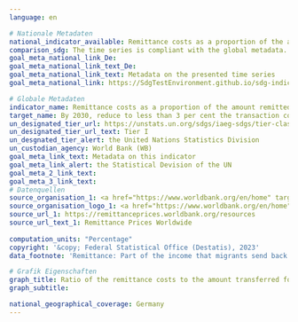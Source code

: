 ```yaml
---
language: en    

# Nationale Metadaten    
national_indicator_available: Remittance costs as a proportion of the amount remitted    
comparison_sdg: The time series is compliant with the global metadata.    
goal_meta_national_link_De: 
goal_meta_national_link_text_De: 
goal_meta_national_link_text: Metadata on the presented time series
goal_meta_national_link: https://SdgTestEnvironment.github.io/sdg-indicators/public/Meta/10.c.1.pdf    

# Globale Metadaten    
indicator_name: Remittance costs as a proportion of the amount remitted    
target_name: By 2030, reduce to less than 3 per cent the transaction costs of migrant remittances and eliminate remittance corridors with costs higher than 5 per cent    
un_designated_tier_url: https://unstats.un.org/sdgs/iaeg-sdgs/tier-classification/    
un_designated_tier_url_text: Tier I    
un_desgnated_tier_alert: the United Nations Statistics Division    
un_custodian_agency: World Bank (WB)    
goal_meta_link_text: Metadata on this indicator    
goal_meta_link_alert: the Statistical Devision of the UN    
goal_meta_2_link_text:     
goal_meta_3_link_text:         
# Datenquellen
source_organisation_1: <a href="https://www.worldbank.org/en/home" target="_blank"> World Bank </a>
source_organisation_logo_1: <a href="https://www.worldbank.org/en/home" target="_blank"><img src="https://sdg-indikatoren.de/public/OrgImgEn/wb.png" alt="Logo wb" style="height:60px; width:148px"/></a>
source_url_1: https://remittanceprices.worldbank.org/resources
source_url_text_1: Remittance Prices Worldwide
    
computation_units: "Percentage"    
copyright: '&copy; Federal Statistical Office (Destatis), 2023'    
data_footnote: 'Remittance: Part of the income that migrants send back to the home country in the form of money, primarily to support their families.'    

# Grafik Eigenschaften    
graph_title: Ratio of the remittance costs to the amount transferred for 200 USD from Germany to a foreign country
graph_subtitle:     

national_geographical_coverage: Germany    
---
```


<span></span>